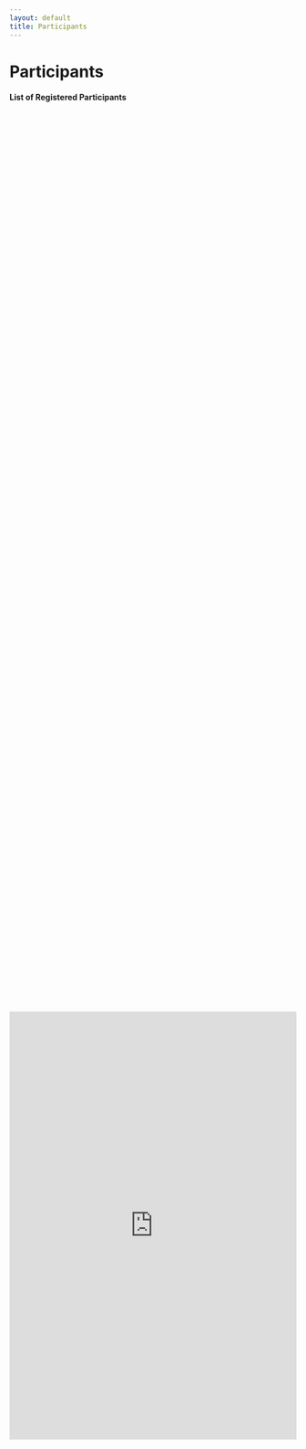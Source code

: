 ```yaml
---
layout: default
title: Participants
---
```


<div class="post">
	<h1 class="pageTitle">Participants</h1>
</div>

<div class="post">
<h4>List of Registered Participants</h4>

<div style="display: flex; justify-content: center; align-items: center; height: 100%;">
    <iframe width="680" height="750" frameborder="0" scrolling="no" src="https://onedrive.live.com/embed?resid=566141491218E6C9%211836&authkey=%21AN_z1_bMQcOO5D4&em=2&wdAllowInteractivity=False&Item=Table1&wdHideGridlines=True&wdDownloadButton=True&wdInConfigurator=True&wdInConfigurator=True"></iframe>
</div>

<br>
<br>
